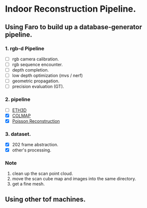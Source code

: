 # Indoor Reconstruction Pipeline.

## Using Faro to build up a database-generator pipeline.

### 1. rgb-d Pipeline
- [ ] rgb camera calibration.
- [ ] rgb sequence encounter.
- [ ] depth completion.
- [ ] low depth optimization (mvs / nerf)
- [ ] geometric propagation.
- [ ] precision evaluation (GT).

### 2. pipeline
- [ ] [ETH3D](https://github.com/ETH3D/dataset-pipeline)
- [x] [COLMAP](https://github.com/colmap/colmap)
- [x] [Poisson Reconstruction](https://www.cs.jhu.edu/~misha/Code/PoissonRecon/Version13.8/)
### 3. dataset.
- [x] 202 frame abstraction.
- [x] other's processing.

### Note
1. clean up the scan point cloud.
2. move the scan cube map and images into the same directory.
3. get a fine mesh.

## Using other tof machines.